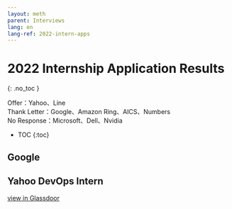 ```yaml
---
layout: meth
parent: Interviews
lang: en
lang-ref: 2022-intern-apps
---
```



# 2022 Internship Application Results
{: .no_toc }

Offer：Yahoo、Line  
Thank Letter：Google、Amazon Ring、AICS、Numbers  
No Response：Microsoft、Dell、Nvidia 

- TOC
{:toc}

## Google

## Yahoo DevOps Intern
[view in Glassdoor](https://www.glassdoor.com/Interview/61420153)
